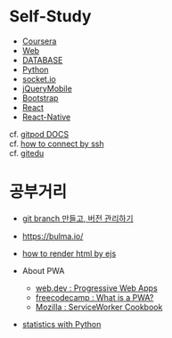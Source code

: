 # Self-Study
* [Coursera](./Coursera)
* [Web](./Web-n)
* [DATABASE](./DATABASE)
* [Python](.Python)
* [socket.io](./socket.io)
* [jQueryMobile](./jQueryMobile)
* [Bootstrap](./Bootstrap)
* [React](./React)
* [React-Native](./React-Native)

cf. [gitpod DOCS](https://www.gitpod.io/docs/)<br>
cf. [how to connect by ssh](https://opentutorials.org/module/432/3742)<br>
cf. [gitedu](https://education.github.com/pack)

# 공부거리
* [git branch 만들고, 버전 관리하기](https://backlog.com/git-tutorial/kr/stepup/stepup2_2.html)

* https://bulma.io/

* [how to render html by ejs](https://d2fault.github.io/2018/12/26/20181226-nodejs-html-load-with-express/)

* About PWA
  - [web.dev : Progressive Web Apps](https://web.dev/progressive-web-apps/#i18n.paths.progressive_web_apps.topics.introduction)
  - [freecodecamp : What is a PWA?](https://www.freecodecamp.org/news/what-are-progressive-web-apps/)
  - [Mozilla : ServiceWorker Cookbook](https://serviceworke.rs/)

* [statistics with Python](https://stackoverflow.blog/2021/02/16/level-up-mastering-statistics-with-python/)
